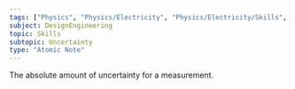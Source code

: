 ```yaml
---
tags: ["Physics", "Physics/Electricity", "Physics/Electricity/Skills", "Physics/Electricity/Skills/Uncertainty"]
subject: DesignEngineering
topic: Skills
subtopic: Uncertainty
type: "Atomic Note"
---
```


The absolute amount of uncertainty for a measurement.